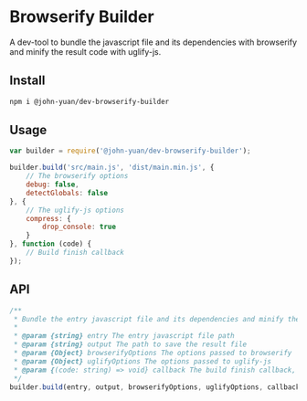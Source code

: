 # Browserify Builder

A dev-tool to bundle the javascript file and its dependencies with browserify and minify the result code with uglify-js.

## Install

```bash
npm i @john-yuan/dev-browserify-builder
```

## Usage

```js
var builder = require('@john-yuan/dev-browserify-builder');

builder.build('src/main.js', 'dist/main.min.js', {
    // The browserify options
    debug: false,
    detectGlobals: false
}, {
    // The uglify-js options
    compress: {
        drop_console: true
    }
}, function (code) {
    // Build finish callback
});
```

## API

```js
/**
 * Bundle the entry javascript file and its dependencies and minify the result.
 *
 * @param {string} entry The entry javascript file path
 * @param {string} output The path to save the result file
 * @param {Object} browserifyOptions The options passed to browserify
 * @param {Object} uglifyOptions The options passed to uglify-js
 * @param {(code: string) => void} callback The build finish callback, `code` is the final result
 */
builder.build(entry, output, browserifyOptions, uglifyOptions, callback);
```
